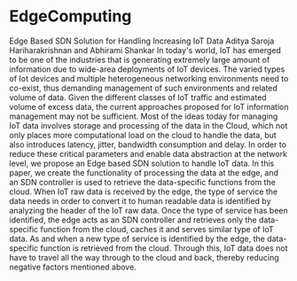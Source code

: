 # EdgeComputing
Edge Based SDN Solution for Handling Increasing IoT Data
Aditya Saroja Hariharakrishnan and Abhirami Shankar
In today's world, IoT has emerged to be one of the industries that is generating extremely large amount of information due to wide-area deployments of IoT devices. The varied types of Iot devices and multiple heterogeneous networking environments need to co-exist, thus demanding management of such environments and related volume of data. Given the different classes of IoT traffic and estimated volume of excess data, the current approaches proposed for IoT information management may not be sufficient. Most of the ideas today for managing IoT data involves storage and processing of the data in the Cloud, which not only places more computational load on the cloud to handle the data, but also introduces latency, jitter, bandwidth consumption and delay. In order to reduce these critical parameters and enable data abstraction at the network level, we propose an Edge based SDN solution to handle IoT data. In this paper, we create the functionality of processing the data at the edge, and an SDN controller is used to retrieve the data-specific functions from the cloud.  When IoT raw data is received by the edge,  the type of service the data needs in order to convert it to human readable data is identified by analyzing the header of the IoT raw data. Once the type of service has been identified, the edge acts as an SDN controller and retrieves only the data-specific function from the cloud, caches it and serves similar type of IoT data. As and when a new type of service is identified by the edge,  the data-specific function is retrieved from the cloud. Through this, IoT data does not have to travel all the way through to the cloud and back, thereby reducing negative factors mentioned above.
